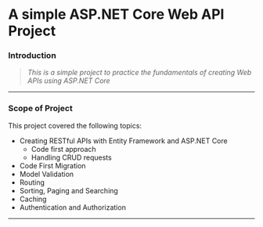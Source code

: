 # A simple ASP.NET Core Web API Project

### Introduction

> *This is a simple project to practice the fundamentals of creating Web APIs using ASP.NET Core*

***

### Scope of Project

This project covered the following topics:

- Creating RESTful APIs with Entity Framework and ASP.NET Core
  - Code first approach
  - Handling CRUD requests
- Code First Migration
- Model Validation
- Routing
- Sorting, Paging and Searching
- Caching
- Authentication and Authorization

***

